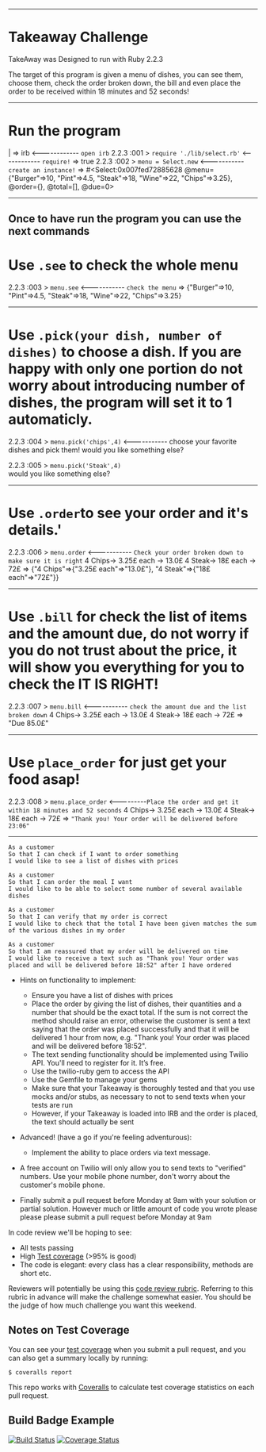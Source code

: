 -------------------------------------------------------------------------------------------------------------------------------------------------------------------------------------------------------------

Takeaway Challenge
==================

TakeAway was Designed to run with Ruby 2.2.3 

The target of this program is given a menu of dishes, you can see them, choose them, check the order broken down, the bill and even place the order to be received within 18 minutes and 52 seconds!

-------------------------------------------------------------------------------------------------------------------------------------------------------------------------------------------------------------
Run the program
==================

| => irb                                   <------------ `open irb`
2.2.3 :001 > `require './lib/select.rb'`   <------------ `require!`
=> true 
2.2.3 :002 > `menu = Select.new`           <----------- `create an instance!`
=> #<Select:0x007fed72885628 @menu={"Burger"=>10, "Pint"=>4.5, "Steak"=>18, "Wine"=>22, "Chips"=>3.25}, @order={}, @total=[], @due=0> 

-------------------------------------------------------------------------------------------------------------------------------------------------------------------------------------------------------------

Once to have run the program you can use the next commands
-------------------------------------------------------------------------------------------------------------------------------------------------------------------------------------------------------------
Use `.see` to check the whole menu
====================================

2.2.3 :003 > `menu.see`                    <----------- `check the menu` 
=> {"Burger"=>10, "Pint"=>4.5, "Steak"=>18, "Wine"=>22, "Chips"=>3.25} 

-------------------------------------------------------------------------------------------------------------------------------------------------------------------------------------------------------------

Use `.pick(your dish, number of dishes)` to choose a dish. If you are happy with only one portion do not worry about introducing number of dishes, the program will set it to 1 automaticly.
=======================================
2.2.3 :004 > `menu.pick('chips',4)`        <----------- choose your favorite dishes and pick them!
would you like something else?
 
2.2.3 :005 > `menu.pick('Steak',4)`        
would you like something else?
 
-------------------------------------------------------------------------------------------------------------------------------------------------------------------------------------------------------------
Use `.order`to see your order and it's details.'
======================================================

2.2.3 :006 > `menu.order`                  <----------- `Check your order broken down to make sure it is right`
4 Chips-> 3.25£ each -> 13.0£
4 Steak-> 18£ each -> 72£
=> {"4 Chips"=>{"3.25£ each"=>"13.0£"}, "4 Steak"=>{"18£ each"=>"72£"}} 

-------------------------------------------------------------------------------------------------------------------------------------------------------------------------------------------------------------
Use `.bill` for check the list of items and the amount due, do not worry if you do not trust about the price, it will show you everything for you to check the IT IS RIGHT!
============================================================================================================================================================================
2.2.3 :007 > `menu.bill`                   <-----------  `check the amount due and the list broken down`
4 Chips-> 3.25£ each -> 13.0£
4 Steak-> 18£ each -> 72£
=> "Due 85.0£" 

-------------------------------------------------------------------------------------------------------------------------------------------------------------------------------------------------------------
Use `place_order`  for just get your food asap!
======================================================
2.2.3 :008 > `menu.place_order`            <---------`Place the order and get it within 18 minutes and 52 seconds`
4 Chips-> 3.25£ each -> 13.0£
4 Steak-> 18£ each -> 72£
=> `"Thank you! Your order will be delivered before 23:06"`

-------------------------------------------------------------------------------------------------------------------------------------------------------------------------------------------------------------


```
As a customer
So that I can check if I want to order something
I would like to see a list of dishes with prices

As a customer
So that I can order the meal I want
I would like to be able to select some number of several available dishes

As a customer
So that I can verify that my order is correct
I would like to check that the total I have been given matches the sum of the various dishes in my order

As a customer
So that I am reassured that my order will be delivered on time
I would like to receive a text such as "Thank you! Your order was placed and will be delivered before 18:52" after I have ordered
```

* Hints on functionality to implement:
  * Ensure you have a list of dishes with prices
  * Place the order by giving the list of dishes, their quantities and a number that should be the exact total. If the sum is not correct the method should raise an error, otherwise the customer is sent a text saying that the order was placed successfully and that it will be delivered 1 hour from now, e.g. "Thank you! Your order was placed and will be delivered before 18:52".
  * The text sending functionality should be implemented using Twilio API. You'll need to register for it. It’s free.
  * Use the twilio-ruby gem to access the API
  * Use the Gemfile to manage your gems
  * Make sure that your Takeaway is thoroughly tested and that you use mocks and/or stubs, as necessary to not to send texts when your tests are run
  * However, if your Takeaway is loaded into IRB and the order is placed, the text should actually be sent

* Advanced! (have a go if you're feeling adventurous):
  * Implement the ability to place orders via text message.

* A free account on Twilio will only allow you to send texts to "verified" numbers. Use your mobile phone number, don't worry about the customer's mobile phone.
* Finally submit a pull request before Monday at 9am with your solution or partial solution.  However much or little amount of code you wrote please please please submit a pull request before Monday at 9am


In code review we'll be hoping to see:

* All tests passing
* High [Test coverage](https://github.com/makersacademy/course/blob/master/pills/test_coverage.md) (>95% is good)
* The code is elegant: every class has a clear responsibility, methods are short etc. 

Reviewers will potentially be using this [code review rubric](docs/review.md).  Referring to this rubric in advance will make the challenge somewhat easier.  You should be the judge of how much challenge you want this weekend.

Notes on Test Coverage
------------------

You can see your [test coverage](https://github.com/makersacademy/course/blob/master/pills/test_coverage.md) when you submit a pull request, and you can also get a summary locally by running:

```
$ coveralls report
```

This repo works with [Coveralls](https://coveralls.io/) to calculate test coverage statistics on each pull request.

Build Badge Example
------------------

[![Build Status](https://travis-ci.org/makersacademy/takeaway-challenge.svg?branch=master)](https://travis-ci.org/makersacademy/takeaway-challenge)
[![Coverage Status](https://coveralls.io/repos/makersacademy/takeaway-challenge/badge.png)](https://coveralls.io/r/makersacademy/takeaway-challenge)
